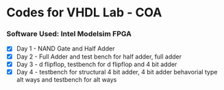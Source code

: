 # Codes for VHDL Lab - COA
### Software Used: Intel Modelsim FPGA
- [X] Day 1 - NAND Gate and Half Adder 
- [X] Day 2 - Full Adder and test bench for half adder, full adder
- [X] Day 3 - d flipflop, testbench for d flipflop and 4 bit adder
- [X] Day 4 - testbench for structural 4 bit adder, 4 bit adder behavorial type alt ways and testbench for alt ways